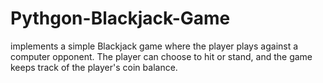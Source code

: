 # Pythgon-Blackjack-Game
 implements a simple Blackjack game where the player plays against a computer opponent. The player can choose to hit or stand, and the game keeps track of the player's coin balance.
